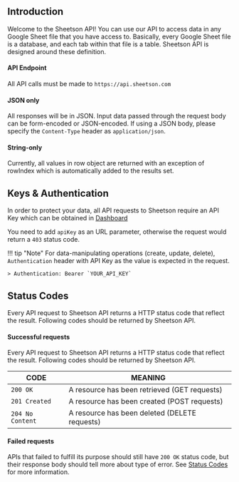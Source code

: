 ## Introduction
Welcome to the Sheetson API! You can use our API to access data in any Google Sheet file that you have access to. Basically, every Google Sheet file is a database, and each tab within that file is a table. Sheetson API is designed around these definition.

#### API Endpoint
All API calls must be made to `https://api.sheetson.com`

#### JSON only
All responses will be in JSON. Input data passed through the request body can be form-encoded or JSON-encoded. If using a JSON body, please specify the `Content-Type` header as `application/json`.

#### String-only
Currently, all values in row object are returned with an exception of rowIndex which is automatically added to the results set.

## Keys & Authentication
In order to protect your data, all API requests to Sheetson require an API Key which can be obtained in [Dashboard](https://sheetson.com/dashboard)

You need to add `apiKey` as an URL parameter, otherwise the request would return a `403` status code.

!!! tip "Note"
    For data-manipulating operations (create, update, delete), `Authentication` header with API Key as the value is expected in the request.

    > Authentication: Bearer `YOUR_API_KEY`

## Status Codes
Every API request to Sheetson API returns a HTTP status code that reflect the result. Following codes should be returned by Sheetson API.

#### Successful requests
Every API request to Sheetson API returns a HTTP status code that reflect the result. Following codes should be returned by Sheetson API.

|CODE |MEANING
|-----|-----
|`200 OK`| A resource has been retrieved (GET requests)
|`201 Created`|	A resource has been created (POST requests)
|`204 No Content`|	A resource has been deleted (DELETE requests)

#### Failed requests
APIs that failed to fulfill its purpose should still have `200 OK` status code, but their response body should tell more about type of error. See [Status Codes](/status-codes) for more information.


